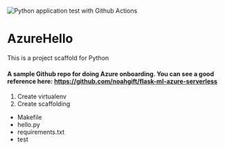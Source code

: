 ![Python application test with Github Actions](https://github.com/YisongZou/scaffold/workflows/Python%20application%20test%20with%20Github%20Actions/badge.svg)
# AzureHello
This is a project scaffold for Python

#### A sample Github repo for doing Azure onboarding. You can see a good reference here: https://github.com/noahgift/flask-ml-azure-serverless

1. Create virtualenv
2. Create scaffolding
* Makefile
* hello.py
* requirements.txt
* test
